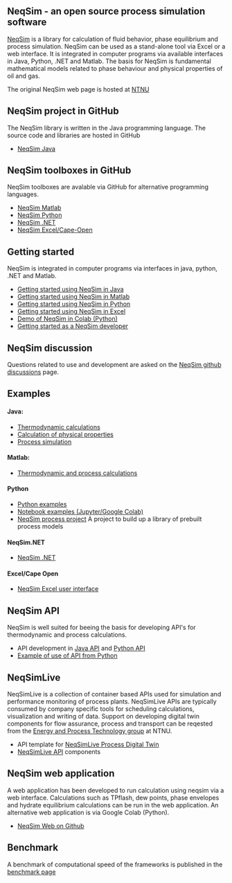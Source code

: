 ## NeqSim - an open source process simulation software
[NeqSim](https://equinor.github.io/neqsimhome/) is a library for calculation of fluid behavior, phase equilibrium and process simulation. NeqSim can be used as a stand-alone tool via Excel or a web interface. It is integrated in computer programs via available interfaces in Java, Python, .NET and Matlab. The basis for NeqSim is fundamental mathematical models related to phase behaviour and physical properties of oil and gas.

The original NeqSim web page is hosted at [NTNU](http://folk.ntnu.no/solbraa/neqsim/NeqSim.htm)

## NeqSim project in GitHub
The NeqSim library is written in the Java programming language. The source code and libraries are hosted in GitHub

* [NeqSim Java](https://github.com/equinor/neqsim)

## NeqSim toolboxes in GitHub
NeqSim toolboxes are avalable via GitHub for alternative programming languages.

* [NeqSim Matlab](https://github.com/equinor/neqsimmatlab)
* [NeqSim Python](https://github.com/equinor/neqsimpython)
* [NeqSim .NET](https://github.com/equinor/neqsimNET)
* [NeqSim Excel/Cape-Open](https://github.com/equinor/neqsimcapeopen)

## Getting started
NeqSim is integrated in computer programs via interfaces in java, python, .NET and Matlab.

* [Getting started using NeqSim in Java](https://github.com/equinor/neqsim/wiki/Getting-started-with-NeqSim-and-Github)
* [Getting started using NeqSim in Matlab](https://github.com/equinor/neqsimmatlab/wiki/Getting-started-with-NeqSim-in-Matlab)
* [Getting started using NeqSim in Python](https://github.com/equinor/neqsimpython/wiki/Getting-started-with-NeqSim-in-Python)
* [Getting started using NeqSim in Excel](https://github.com/equinor/neqsim.NET/wiki/Getting-started-with-NeqSim-in-Excel)
* [Demo of NeqSim in Colab (Python)](https://colab.research.google.com/github/EvenSol/NeqSim-Colab/blob/master/notebooks/examples_of_NeqSim_in_Colab.ipynb#scrollTo=9VqtmS_MpS6M)
* [Getting started as a NeqSim developer](https://github.com/equinor/neqsim/wiki/Getting-started-as-a-NeqSim-developer)

## NeqSim discussion
Questions related to use and development are asked on the [NeqSim github discussions](https://github.com/equinor/neqsim/discussions) page.

## Examples
#### Java:
* [Thermodynamic calculations](https://github.com/equinor/neqsim/tree/master/src/test/java/neqsim/thermo/util/example)
* [Calculation of physical properties](https://github.com/equinor/neqsim/tree/master/src/test/java/neqsim/physicalProperties/util/examples)
* [Process simulation](https://github.com/equinor/neqsim/tree/master/src/test/java/neqsim/processSimulation/util/example)

#### Matlab:
* [Thermodynamic and process calculations](https://github.com/equinor/neqsimmatlab/tree/master/example)

#### Python
* [Python examples](https://github.com/equinor/neqsimpython/tree/master/examples) 
* [Notebook examples (Jupyter/Google Colab)](https://github.com/EvenSol/NeqSim-Colab)
* [NeqSim process project](https://github.com/equinor/neqsimprocess) A project to build up a library of prebuilt process models

#### NeqSim.NET
* [NeqSim .NET](https://github.com/equinor/neqsimNET/tree/master/examples)

#### Excel/Cape Open
* [NeqSim Excel user interface](https://github.com/equinor/neqsim.NET/wiki/Getting-started-with-NeqSim-in-Excel)

## NeqSim API
NeqSim is well suited for beeing the basis for developing API's for thermodynamic and process calculations.
* API development in [Java API](https://github.com/EvenSol/NeqSim-Colab/tree/master/API/java) and [Python API](https://github.com/EvenSol/NeqSim-Colab/tree/master/API/python)
* [Example of use of API from Python](https://github.com/EvenSol/NeqSim-Colab/blob/master/API/java/example/TEGprocess.ipynb)

## NeqSimLive 
NeqSimLive is a collection of container based APIs used for simulation and performance monitoring of process plants. NeqSimLive APIs are typically consumed by company specific tools for scheduling calculations, visualization and writing of data.  Support on developing digital twin components for flow assurance, process and transport can be reqested from the [Energy and Process Technology group](https://www.ntnu.no/ansatte/even.solbraa) at NTNU.
* API template for [NeqSimLive Process Digital Twin](https://github.com/equinor/NeqSimLive-api-template)
* [NeqSimLive API](https://github.com/equinor/NeqSimAPI) components

## NeqSim web application
A  web application has been developed to run calculation using neqsim via a web interface. Calculations such as TPflash, dew points, phase envelopes and hydrate equilibrium calculations can be run in the web application. An alternative web application is via Google Colab (Python).
* [NeqSim Web on Github](https://github.com/equinor/neqsimweb)

## Benchmark
A benchmark of computational speed of the frameworks is published in the [benchmark page](/benchmark.html)
